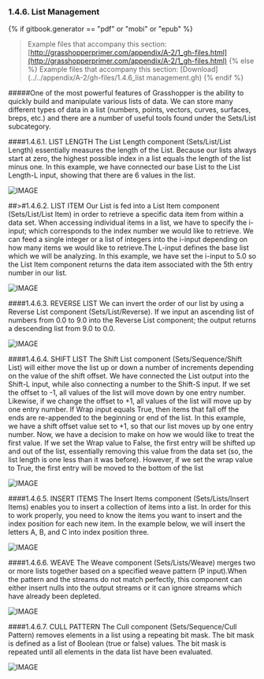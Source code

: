 ### 1.4.6. List Management
{% if gitbook.generator == "pdf" or "mobi" or "epub" %}
>Example files that accompany this section: [http://grasshopperprimer.com/appendix/A-2/1_gh-files.html](http://grasshopperprimer.com/appendix/A-2/1_gh-files.html)
{% else %}
>Example files that accompany this section: [Download](../../appendix/A-2/gh-files/1.4.6_list management.gh)
{% endif %}

#####One of the most powerful features of Grasshopper is the ability to quickly build and manipulate various lists of data. We can store many different types of data in a list (numbers, points, vectors, curves, surfaces, breps, etc.) and there are a number of useful tools found under the Sets/List subcategory.

####1.4.6.1. LIST LENGTH
The List Length component (Sets/List/List Length) essentially measures the length of the List. Because our lists always start at zero, the highest possible index in a list equals the length of the list minus one. In this example, we have connected our base List to the List Length-L input, showing that there are 6 values in the list.

![IMAGE](images/1-4-6/1-4-6_001-list-length.png)

##>#1.4.6.2. LIST ITEM
Our List is fed into a List Item component (Sets/List/List Item) in order to retrieve a specific data item from within a data set. When accessing individual items in a list, we have to specify the i-input; which corresponds to the index number we would like to retrieve. We can feed a single integer or a list of integers into the i-input depending on how many items we would like to retrieve.The L-input defines the base list which we will be analyzing. In this example, we have set the i-input to 5.0 so the List Item component returns the data item associated with the 5th entry number in our list.

![IMAGE](images/1-4-6/1-4-6_002-list-item.png)

####1.4.6.3. REVERSE LIST
We can invert the order of our list by using a Reverse List component (Sets/List/Reverse). If we input an ascending list of numbers from 0.0 to 9.0 into the Reverse List component; the output returns a descending list from 9.0 to 0.0.

![IMAGE](images/1-4-6/1-4-6_003-reverse-list.png)

####1.4.6.4. SHIFT LIST
The Shift List component (Sets/Sequence/Shift List) will either move the list up or down a number of increments depending on the value of the shift offset. We have connected the List output into the Shift-L input, while also connecting a number to the Shift-S input. If we set the offset to -1, all values of the list will move down by one entry number. Likewise, if we change the offset to +1, all values of the list will move up by one entry number. If Wrap input equals True, then items that fall off the ends are re-appended to the beginning or end of the list. In this example, we have a shift offset value set to +1, so that our list moves
up by one entry number. Now, we have a decision to make on how we would like to treat the first value. If we set the Wrap value to False, the first entry will be shifted up and out of the list, essentially removing this value from the data set (so, the list length is one less than it was before). However, if we set the wrap value to True, the first entry will be moved to the bottom of the list

![IMAGE](images/1-4-6/1-4-6_004-shift-list.png)

####1.4.6.5. INSERT ITEMS
The Insert Items component (Sets/Lists/Insert Items) enables you to insert a collection of items into a list. In order for this to work properly, you need to know the items you want to insert and the index position for each new item. In the example below, we will insert the letters A, B, and C into index position three.

![IMAGE](images/1-4-6/1-4-6_005-insert-item.png)

####1.4.6.6. WEAVE
The Weave component (Sets/Lists/Weave) merges two or more lists together
based on a specified weave pattern (P input).When the pattern and the streams do not match perfectly, this component can either insert nulls into the output streams or it can ignore streams which have already been depleted.

![IMAGE](images/1-4-6/1-4-6_006-weave.png)

####1.4.6.7. CULL PATTERN
The Cull component (Sets/Sequence/Cull Pattern) removes elements in a list using a repeating bit mask. The bit mask is defined as a list of Boolean (true or false) values. The bit mask is repeated until all elements in the data list have been evaluated.

![IMAGE](images/1-4-6/1-4-6_007-cull-pattern.png)

